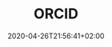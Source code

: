 ---
title: "ORCID"
images: # Create a folder in /static/images/tools that has the same name as this current markdown file and place the images there. We only need the file name here. If this is not clear, please refer to existing tools as references.
  - path: orcid-landing.png
categories:
  - Publishing and Sharing
tags:
  - References and Journals
  - Publications
links:
  - name: ORCID
    link: https://orcid.org/
summary: A unique ID for researchers
features:
platforms:
  - Web
fields:
plans:
date: 2020-04-26T21:56:41+02:00
draft: false
---